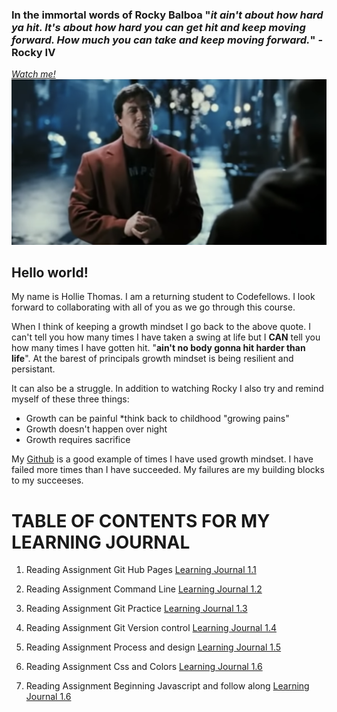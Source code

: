 
### In the immortal words of Rocky Balboa "*it ain't about how hard ya hit. It's about how hard you can get hit and keep moving forward. How much you can take and keep moving forward.*" -Rocky IV

 [*Watch me!*](https://youtu.be/D_Vg4uyYwEk)
![Rocky IV](images/vidlink.png)


## Hello world!

My name is Hollie Thomas. I am a returning student to Codefellows.
I look forward to collaborating with all of you as we go through this course.  

 
 When I think of keeping a growth mindset I go back to the above quote. I can't tell you how many times I have taken a swing at life but I **CAN** tell you how many times I have gotten hit. "**ain't no body gonna hit harder than life**". At the barest of principals growth mindset is being resilient and persistant.  


 It can also be a struggle. In addition to watching Rocky I also try and remind myself of these three things:


- Growth can be painful *think back to childhood "growing pains"
- Growth doesn't happen over night
- Growth requires sacrifice


My [Github](https://github.com/holliemaethomas) is a good example of times I have used growth mindset. I have failed more times than I have succeeded. My failures are my building blocks to my succeeses. 

# TABLE OF CONTENTS FOR MY LEARNING JOURNAL

1. Reading Assignment Git Hub Pages [Learning Journal 1.1](./Journals/gitHubMD.md) 

2. Reading Assignment Command Line [Learning Journal 1.2](./Journals/commandline.md)

3. Reading Assignment Git Practice [Learning Journal 1.3](./Journals/gitPractice.md)

4. Reading Assignment Git Version control [Learning Journal 1.4](./Journals/versionControl.md)

5. Reading Assignment Process and design [Learning Journal 1.5](./Journals/processAndDesign.md)

6. Reading Assignment Css and Colors [Learning Journal 1.6](./Journals/colorAndCss.md)

7. Reading Assignment Beginning Javascript and follow along [Learning Journal 1.6](./Journals/followAlong.md)
